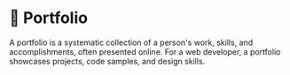 # 📁 Portfolio
A portfolio is a systematic collection of a person's work, skills, and accomplishments, often presented online. For a web developer, a portfolio showcases projects, code samples, and design skills.
